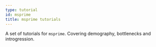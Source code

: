 ```yaml
---
type: tutorial
id: msprime
title: msprime tutorials 
---
```

A set of tutorials for `msprime`. Covering demography, bottlenecks and introgression.